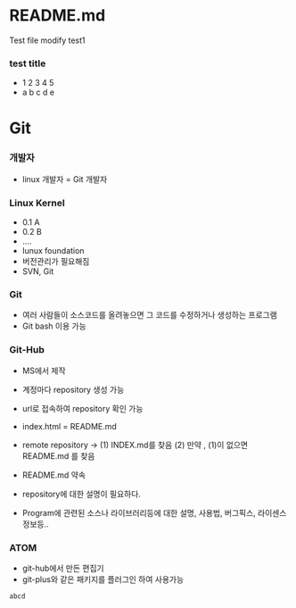 # README.md
Test file
modify
test1
### test title
- 1 2 3 4 5
- a b c d e

# Git

### 개발자
- linux 개발자 = Git 개발자

### Linux Kernel
- 0.1 A
- 0.2 B
- ....
- lunux foundation
- 버전관리가 필요해짐
- SVN, Git

### Git
- 여러 사람들이 소스코드를 올려놓으면 그 코드를 수정하거나 생성하는 프로그램
- Git bash 이용 가능

### Git-Hub
- MS에서 제작
- 계정마다 repository 생성 가능
- url로 접속하여 repository 확인 가능

- index.html = README.md
- remote repository -> (1) INDEX.md를 찾음
(2) 만약 , (1)이 없으면 README.md 를 찾음

- README.md 약속
- repository에 대한 설명이 필요하다.
- Program에 관련된 소스나 라이브러리등에 대한 설명, 사용법, 버그픽스, 라이센스정보등..


### ATOM
- git-hub에서 만든 편집기
- git-plus와 같은 패키지를 플러그인 하여 사용가능

`abcd`
